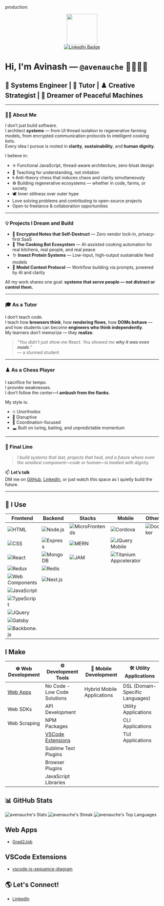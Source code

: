 production:

<div id="header" align="center">
  <img src="https://media.giphy.com/media/M9gbBd9nbDrOTu1Mqx/giphy.gif" width="100"/>
  <div id="badges">
  <a href="https://www.linkedin.com/in/avinashjayakumar">
    <img src="https://img.shields.io/badge/LinkedIn-blue?style=for-the-badge&logo=linkedin&logoColor=white" alt="LinkedIn Badge"/>
  </a>
</div>
</div>


# Hi, I'm Avinash — `@avenauche` 👨‍💻🧠🌱

## 🧬 Systems Engineer | 🧠 Tutor | ♟️ Creative Strategist | 🍲 Dreamer of Peaceful Machines

---

### 👨‍💻 About Me

I don’t just build software.  
I architect **systems** — from UI thread isolation to regenerative farming models, from encrypted communication protocols to intelligent cooking bots.  
Every idea I pursue is rooted in **clarity**, **sustainability**, and **human dignity**.

I believe in:
- ✳️ Functional JavaScript, thread-aware architecture, zero-bloat design
- 🧠 Teaching for understanding, not imitation
- 🌀 Anti-theory chess that induces chaos and clarity simultaneously
- ♻️ Building regenerative ecosystems — whether in code, farms, or society
- 🕊️ Inner stillness over outer hype
- Love solving problems and contributing to open-source projects
- Open to freelance & collaboration opportunities

---

### 💡 Projects I Dream and Build

- 🔐 **Encrypted Notes that Self-Destruct** — Zero vendor lock-in, privacy-first SaaS
- 🍳 **The Cooking Bot Ecosystem** — AI-assisted cooking automation for real kitchens, real people, and real peace
- 🪱 **Insect Protein Systems** — Low-input, high-output sustainable feed models
- 🧩 **Model Context Protocol** — Workflow building via prompts, powered by AI and clarity

All my work shares one goal: **systems that serve people — not distract or control them.**

---

### 🎓 As a Tutor

I don’t teach code.  
I teach how **browsers think**, how **rendering flows**, how **DOMs behave** — and how students can become **engineers who think independently**.  
My learners don’t memorize — they **realize**.

> _“You didn’t just show me React. You showed me **why it was even made**.”_  
> — a stunned student

---

### ♟️ As a Chess Player

I sacrifice for tempo.  
I provoke weaknesses.  
I don’t follow the center—I **ambush from the flanks**.

My style is:
- 🔥 Unorthodox
- 🧲 Disruptive
- 🎯 Coordination-focused
- 🕳️ Built on luring, baiting, and unpredictable momentum

---


### 🌌 Final Line

> _I build systems that last, projects that heal, and a future where even the smallest component—code or human—is treated with dignity._

📫 **Let’s talk**  
DM me on [GitHub](https://github.com/avenauche), [LinkedIn](https://www.linkedin.com/in/avinashjayakumar), or just watch this space as I quietly build the future.

---








## 🔧 I Use

|Frontend                                                                                     | Backend                                                                                     | Stacks                                                                                     | Mobile                                                                                     | Others                                                                                     |
|----------------------------------------------------------------------------------------------|--------------------------------------------------------------------------------------------|-------------------------------------------------------------------------------------------|--------------------------------------------------------------------------------------------|--------------------------------------------------------------------------------------------|
| ![HTML](https://img.shields.io/badge/-HTML-orange?style=flat-square&logo=html5&logoColor=white) | ![Node.js](https://img.shields.io/badge/-Node.js-339933?style=flat-square&logo=node.js&logoColor=white) | ![MicroFrontends](https://img.shields.io/badge/-MicroFrontends-blue?style=flat-square&logo=micro-frontends&logoColor=white) | ![Cordova](https://img.shields.io/badge/-Cordova-blue?style=flat-square&logo=apache-cordova&logoColor=white) | ![Docker](https://img.shields.io/badge/-Docker-2496ED?style=flat-square&logo=docker&logoColor=white) |
| ![CSS](https://img.shields.io/badge/-CSS-blue?style=flat-square&logo=css3&logoColor=white) | ![Express](https://img.shields.io/badge/-Express-000000?style=flat-square&logo=express&logoColor=white) | ![MERN](https://img.shields.io/badge/-MERN-green?style=flat-square&logo=react&logoColor=white) | ![JQuery Mobile](https://img.shields.io/badge/-JQuery%20Mobile-blue?style=flat-square&logo=jquery&logoColor=white) |                                                                                            |
| ![React](https://img.shields.io/badge/-React-45b8d8?style=flat-square&logo=react&logoColor=white) | ![MongoDB](https://img.shields.io/badge/-MongoDB-47A248?style=flat-square&logo=mongodb&logoColor=white) | ![JAM](https://img.shields.io/badge/-JAM-orange?style=flat-square&logo=jamstack&logoColor=white) | ![Titanium Appcelerator](https://img.shields.io/badge/-Titanium%20Appcelerator-blue?style=flat-square&logo=appcelerator&logoColor=white) |                                                                                            |
| ![Redux](https://img.shields.io/badge/-Redux-764abc?style=flat-square&logo=redux&logoColor=white) | ![Redis](https://img.shields.io/badge/-Redis-DC382D?style=flat-square&logo=redis&logoColor=white) |                                                                                           |                                                                                            |                                                                                            |
| ![Web Components](https://img.shields.io/badge/-Web%20Components-red?style=flat-square&logo=polymer-project&logoColor=white) | ![Next.js](https://img.shields.io/badge/-Next.js-black?style=flat-square&logo=next.js&logoColor=white) |                                                                                           |                                                                                            |                                                                                            |
| ![JavaScript](https://img.shields.io/badge/-JavaScript-yellow?style=flat-square&logo=javascript&logoColor=white) |                                                                                            |                                                                                           |                                                                                            |                                                                                            |
| ![TypeScript](https://img.shields.io/badge/-TypeScript-blue?style=flat-square&logo=typescript&logoColor=white) |                                                                                            |                                                                                           |                                                                                            |                                                                                            |
| ![JQuery](https://img.shields.io/badge/-JQuery-blue?style=flat-square&logo=jquery&logoColor=white) |                                                                                            |                                                                                           |                                                                                            |                                                                                            |
| ![Gatsby](https://img.shields.io/badge/-Gatsby-663399?style=flat-square&logo=gatsby&logoColor=white) |                                                                                            |                                                                                           |                                                                                            |                                                                                            |
| ![Backbone.js](https://img.shields.io/badge/-Backbone.js-blue?style=flat-square&logo=backbone.js&logoColor=white) |                                                                                            |                                                                                           |                                                                                            |                                                                                            |
## I Make

| 🌐 Web Development            | ⚙️ Development Tools               | 📱 Mobile Development             | 🛠️ Utility Applications          |
|-------------------------------|------------------------------------|----------------------------------|----------------------------------|
| [Web Apps](#web-apps)                      | No Code - Low Code Solutions      | Hybrid Mobile Applications        | DSL (Domain-Specific Languages)  |
| Web SDKs                     | API Development                   |                                  | Utility Applications              |
| Web Scraping                 | NPM Packages                      |                                  | CLI Applications                 |
|                               | [VSCode Extensions](#vscode-extensions)                 |                                  | TUI Applications                 |
|                               | Sublime Text Plugins              |                                  |                                  |
|                               | Browser Plugins                   |                                  |                                  |
|                               | JavaScript Libraries              |                                  |                                  |




## 📊 GitHub Stats


![avenauche's Stats](https://github-readme-stats.vercel.app/api?username=avenauche&theme=dark&show_icons=true&hide_border=true&count_private=true) 
![avenauche's Streak](https://github-readme-streak-stats.herokuapp.com/?user=avenauche&theme=dark&hide_border=true)
![avenauche's Top Languages](https://github-readme-stats.vercel.app/api/top-langs/?username=avenauche&theme=dark&show_icons=true&hide_border=true&layout=compact)



## Web Apps
- [ Grad2Job ](https://github.com/avenauche/grad2job)

## VSCode Extensions

- [ vscode-js-sequence-diagram ](https://github.com/avenauche/vscode-js-sequence-diagram)

## 🌎 Let's Connect!
- [ LinkedIn ](https://www.linkedin.com/in/avinashjayakumar)
  

